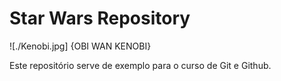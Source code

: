 # Star Wars Repository

![./Kenobi.jpg] {OBI WAN KENOBI}

Este repositório serve de exemplo para o curso de Git e Github.
